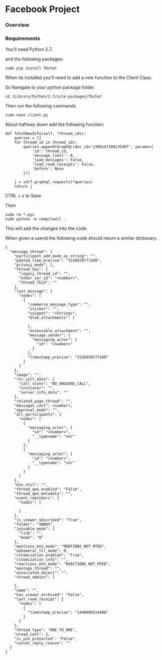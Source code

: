 Facebook Project
==

### Overview



### Requirements

You'll need Python 2.7.

and the following packages:

```
sudo pip install fbchat
```

When its installed you'll need to add a new function to the Client Class.

So Navigate to your python package folder.

```
cd /Library/Python/2.7/site-packages/fbchat
```

Then run the following commands

```
sudo nano client.py
```

About halfway down add the following function:

```
def fetchNewInfo(self, *thread_ids):
	queries = []
	for thread_id in thread_ids:
		queries.append(GraphQL(doc_id='1386147188135407', params={
			'id': thread_id,
			'message_limit': 0,
			'load_messages': False,
			'load_read_receipts': False,
			'before': None
		}))
	
	j = self.graphql_requests(*queries)
	return j
```

CTRL + x to Save

Then

```
sudo rm *.pyc
sudo python -m compileall .
```

This will add the changes into the code.

When given a userid the following code should return a similar dictionary.

```
{
  "message_thread": {
    "participant_add_mode_as_string": "",
    "pdated_time_precise": "1516659777209",
    "privacy_mode": 1,
    "thread_key": {
      "legacy_thread_id": "",
      "other_ser_id": "<number>",
      "thread_fbid": ""
    },
    "last_message": {
      "nodes": [
        {
          "commerce_message_type": "",
          "sticker": "",
          "snippet": "<String>",
          "blob_attachments": [
            
          ],
          "extensible_attachment": "",
          "message_sender": {
            "messaging_actor": {
              "id": "<number>"
            }
          },
          "timestamp_precise": "1516659777209"
        }
      ]
    },
    "image": "",
    "rtc_call_data": {
      "call_state": "NO_ONGOING_CALL",
      "initiator": "",
      "server_info_data": ""
    },
    "related_page_thread": "",
    "messages_cont": <number>,
    "approval_mode": "",
    "all_participants": {
      "nodes": [
        {
          "messaging_actor": {
            "id": "<number>",
            "__typename": "ser"
          }
        },
        {
          "messaging_actor": {
            "id": "<number>",
            "__typename": "ser"
          }
        }
      ]
    },
    "mte_ntil": "",
    "thread_qee_enabled": "False",
    "thread_qee_metadata": "",
    "event_reminders": {
      "nodes": [
        
      ]
    },
    "is_viewer_sbscribed": "True",
    "folder": "INBOX",
    "joinable_mode": {
      "link": "",
      "mode": "0"
    },
    "mentions_mte_mode": "MENTIONS_NOT_MTED",
    "ephemeral_ttl_mode": 0,
    "cstomization_enabled": "True",
    "cstomization_info": "",
    "reactions_mte_mode": "REACTIONS_NOT_MTED",
    "montage_thread": "",
    "associated_object": "",
    "thread_admins": [
      
    ],
    "name": "",
    "has_viewer_archived": "False",
    "last_read_receipt": {
      "nodes": [
        {
          "timestamp_precise": "1440884514408"
        }
      ]
    },
    "thread_type": "ONE_TO_ONE",
    "nread_cont": 2,
    "is_pin_protected": "False",
    "cannot_reply_reason": ""
  }
}
```

